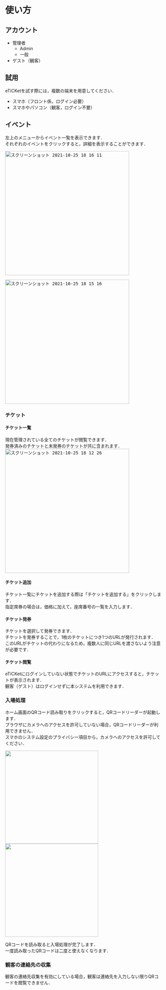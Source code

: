 使い方
===

## アカウント
* 管理者
  *  Admin
  *  一般
* ゲスト（観客）

## 試用
eTiCKetを試す際には，複数の端末を用意してください．
* スマホ（フロント係，ログイン必要）
* スマホやパソコン（観客，ログイン不要）

## イベント
左上のメニューからイベント一覧を表示できます．  
それぞれのイベントをクリックすると，詳細を表示することができます．  

<kbd><img style="width:400px;max-width:100%;" alt="スクリーンショット 2021-10-25 18 16 11" src="https://user-images.githubusercontent.com/46639706/138669147-6b37f362-d089-4465-b376-7dfc0e2e63b8.png"></kbd>  

<kbd><img style="width:400px;max-width:100%;" alt="スクリーンショット 2021-10-25 18 15 16" src="https://user-images.githubusercontent.com/46639706/138669391-9879ec8a-e1a0-46be-b9c3-e9f80dfdc0f6.png"></kbd>



### チケット
#### チケット一覧
現在管理されている全てのチケットが閲覧できます．  
発券済みのチケットと未発券のチケットが共に含まれます．  
<kbd><img style="width:400px;max-width:100%;" alt="スクリーンショット 2021-10-25 18 12 26" src="https://user-images.githubusercontent.com/46639706/138668575-3e0c22fc-d046-415c-b266-ebb3bf7e0f9f.png"></kbd>

#### チケット追加
チケット一覧にチケットを追加する際は「チケットを追加する」をクリックします．  
指定席券の場合は，価格に加えて，座席番号の一覧を入力します．

#### チケット発券
チケットを選択して発券できます．  
チケットを発券することで，1枚のチケットにつき1つのURLが発行されます．  
このURLがチケットの代わりになるため，複数人に同じURLを渡さないよう注意が必要です．

#### チケット閲覧
eTiCKetにログインしていない状態でチケットのURLにアクセスすると，チケットが表示されます．  
観客（ゲスト）はログインせずに本システムを利用できます．

### 入場処理
ホーム画面のQRコード読み取りをクリックすると，QRコードリーダーが起動します．  
ブラウザにカメラへのアクセスを許可していない場合，QRコードリーダーが利用できません．  
スマホのシステム設定のプライバシー項目から，カメラへのアクセスを許可してください．  

<kbd><img style="width:300px;max-width:100%;" src="https://user-images.githubusercontent.com/46639706/138674025-bf551afd-a913-4c2f-9633-bd0d59c6ac52.PNG"></kbd>
<kbd><img style="width:300px;max-width:100%;" src="https://user-images.githubusercontent.com/46639706/138674036-44985e37-5555-4fc8-b3ff-15ab8ae42a67.PNG"></kbd>

QRコードを読み取ると入場処理が完了します．  
一度読み取ったQRコードは二度と使えなくなります．

### 観客の連絡先の収集
観客の連絡先収集を有効にしている場合，観客は連絡先を入力しない限りQRコードを閲覧できません．

